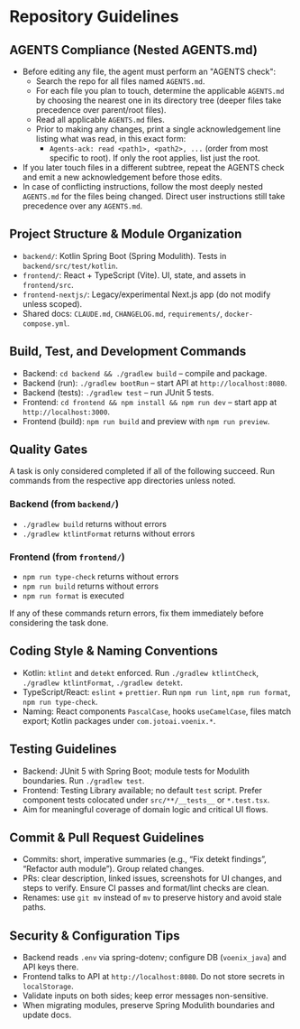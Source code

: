 # Repository Guidelines

## AGENTS Compliance (Nested AGENTS.md)
- Before editing any file, the agent must perform an "AGENTS check":
  - Search the repo for all files named `AGENTS.md`.
  - For each file you plan to touch, determine the applicable `AGENTS.md` by choosing the nearest one in its directory tree (deeper files take precedence over parent/root files).
  - Read all applicable `AGENTS.md` files.
  - Prior to making any changes, print a single acknowledgement line listing what was read, in this exact form:
    - `Agents-ack: read <path1>, <path2>, ...` (order from most specific to root). If only the root applies, list just the root.
- If you later touch files in a different subtree, repeat the AGENTS check and emit a new acknowledgement before those edits.
- In case of conflicting instructions, follow the most deeply nested `AGENTS.md` for the files being changed. Direct user instructions still take precedence over any `AGENTS.md`.

## Project Structure & Module Organization
- `backend/`: Kotlin Spring Boot (Spring Modulith). Tests in `backend/src/test/kotlin`.
- `frontend/`: React + TypeScript (Vite). UI, state, and assets in `frontend/src`.
- `frontend-nextjs/`: Legacy/experimental Next.js app (do not modify unless scoped).
- Shared docs: `CLAUDE.md`, `CHANGELOG.md`, `requirements/`, `docker-compose.yml`.

## Build, Test, and Development Commands
- Backend: `cd backend && ./gradlew build` – compile and package.
- Backend (run): `./gradlew bootRun` – start API at `http://localhost:8080`.
- Backend (tests): `./gradlew test` – run JUnit 5 tests.
- Frontend: `cd frontend && npm install && npm run dev` – start app at `http://localhost:3000`.
- Frontend (build): `npm run build` and preview with `npm run preview`.

## Quality Gates
A task is only considered completed if all of the following succeed. Run commands from the respective app directories unless noted.

### Backend (from `backend/`)
- `./gradlew build` returns without errors
- `./gradlew ktlintFormat` returns without errors

### Frontend (from `frontend/`)
- `npm run type-check` returns without errors
- `npm run build` returns without errors
- `npm run format` is executed

If any of these commands return errors, fix them immediately before considering the task done.

## Coding Style & Naming Conventions
- Kotlin: `ktlint` and `detekt` enforced. Run `./gradlew ktlintCheck`, `./gradlew ktlintFormat`, `./gradlew detekt`.
- TypeScript/React: `eslint` + `prettier`. Run `npm run lint`, `npm run format`, `npm run type-check`.
- Naming: React components `PascalCase`, hooks `useCamelCase`, files match export; Kotlin packages under `com.jotoai.voenix.*`.

## Testing Guidelines
- Backend: JUnit 5 with Spring Boot; module tests for Modulith boundaries. Run `./gradlew test`.
- Frontend: Testing Library available; no default `test` script. Prefer component tests colocated under `src/**/__tests__` or `*.test.tsx`.
- Aim for meaningful coverage of domain logic and critical UI flows.

## Commit & Pull Request Guidelines
- Commits: short, imperative summaries (e.g., “Fix detekt findings”, “Refactor auth module”). Group related changes.
- PRs: clear description, linked issues, screenshots for UI changes, and steps to verify. Ensure CI passes and format/lint checks are clean.
- Renames: use `git mv` instead of `mv` to preserve history and avoid stale paths.

## Security & Configuration Tips
- Backend reads `.env` via spring-dotenv; configure DB (`voenix_java`) and API keys there.
- Frontend talks to API at `http://localhost:8080`. Do not store secrets in `localStorage`.
- Validate inputs on both sides; keep error messages non-sensitive.
- When migrating modules, preserve Spring Modulith boundaries and update docs.
